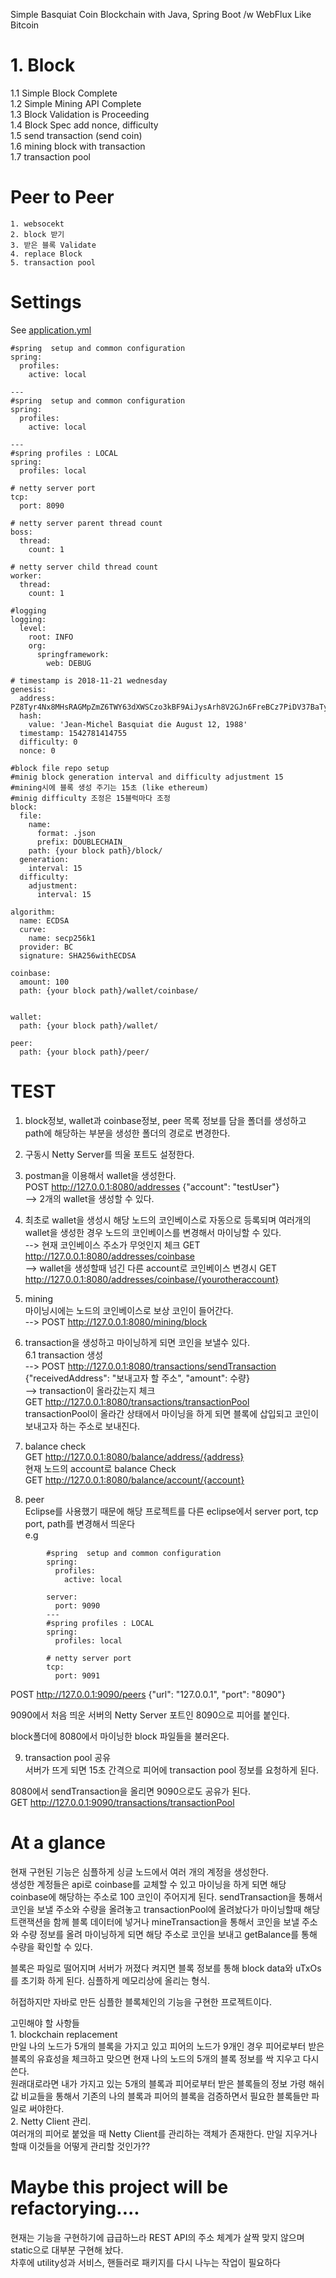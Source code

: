 Simple Basquiat Coin Blockchain with Java, Spring Boot /w WebFlux Like Bitcoin

# 1. Block
  1.1 Simple Block Complete    
  1.2 Simple Mining API Complete    
  1.3 Block Validation is Proceeding    
  1.4 Block Spec add nonce, difficulty    
  1.5 send transaction (send coin)    
  1.6 mining block with transaction    
  1.7 transaction pool    
  
  
# Peer to Peer
	1. websocekt
	2. block 받기
	3. 받은 블록 Validate
	4. replace Block
	5. transaction pool
# Settings
See [application.yml](https://github.com/basquiat78/basquiat-coin-with-java/blob/master/src/main/resources/application.yml)

```
#spring  setup and common configuration
spring:
  profiles:
    active: local
    
---
#spring  setup and common configuration
spring:
  profiles:
    active: local
    
---
#spring profiles : LOCAL
spring:
  profiles: local

# netty server port
tcp:
  port: 8090

# netty server parent thread count
boss:
  thread:
    count: 1

# netty server child thread count
worker:
  thread:
    count: 1

#logging
logging:
  level:
    root: INFO
    org:
      springframework:
        web: DEBUG

# timestamp is 2018-11-21 wednesday
genesis:
  address: PZ8Tyr4Nx8MHsRAGMpZmZ6TWY63dXWSCzo3kBF9AiJysArh8V2GJn6FreBCz7PiDV37BaTyf3tcnZ1UUHJ3EC36YfoTDWp5R79MuBydTrKHbjo7zA9RBX7bi
  hash:
    value: 'Jean-Michel Basquiat die August 12, 1988'
  timestamp: 1542781414755
  difficulty: 0
  nonce: 0

#block file repo setup
#minig block generation interval and difficulty adjustment 15
#mining시에 블록 생성 주기는 15초 (like ethereum)
#minig difficulty 조정은 15블럭마다 조정 
block:
  file:
    name:
      format: .json
      prefix: DOUBLECHAIN_
    path: {your block path}/block/
  generation:
    interval: 15
  difficulty:
    adjustment:
      interval: 15
      
algorithm:
  name: ECDSA
  curve:
    name: secp256k1
  provider: BC
  signature: SHA256withECDSA
  
coinbase:
  amount: 100
  path: {your block path}/wallet/coinbase/
  
  
wallet:
  path: {your block path}/wallet/
  
peer:
  path: {your block path}/peer/  
```


# TEST
1. block정보, wallet과 coinbase정보, peer 목록 정보를 담을 폴더를 생성하고  path에 해당하는 부분을 생성한 폴더의 경로로 변경한다.    
2. 구동시 Netty Server를 띄울 포트도 설정한다.    
3. postman을 이용해서 wallet을 생성한다.    
	POST http://127.0.0.1:8080/addresses {"account": "testUser"}    
	--> 2개의 wallet을 생성할 수 있다.    
4. 최초로 wallet을 생성시 해당 노드의 코인베이스로 자동으로 등록되며 여러개의 wallet을 생성한 경우 노드의 코인베이스를 변경해서 마이닝할 수 있다.    
   --> 현재 코인베이스 주소가 무엇인지  체크  GET http://127.0.0.1:8080/addresses/coinbase     
   --> wallet을 생성할때 넘긴 다른 account로 코인베이스 변경시 GET http://127.0.0.1:8080/addresses/coinbase/{yourotheraccount}    
5. mining     
   마이닝시에는 노드의 코인베이스로 보상 코인이 들어간다.    
   --> POST http://127.0.0.1:8080/mining/block    
    
6. transaction을 생성하고 마이닝하게 되면 코인을 보낼수 있다.    
   6.1 transaction 생성    
   --> POST http://127.0.0.1:8080/transactions/sendTransaction {"receivedAddress": "보내고자 할 주소", "amount": 수량}    
   --> transaction이 올라갔는지 체크    
   	   GET http://127.0.0.1:8080/transactions/transactionPool    
   transactionPool이 올라간 상태에서 마이닝을 하게 되면 블록에 삽입되고 코인이 보내고자 하는 주소로 보내진다.    
    
7. balance check    
  	   GET http://127.0.0.1:8080/balance/address/{address}     
  	   현재 노드의 account로 balance Check    
  	   GET http://127.0.0.1:8080/balance/account/{account}    
  	   
8. peer    
   Eclipse를 사용했기 때문에 해당 프로젝트를 다른 eclipse에서 server port, tcp port, path를 변경해서 띄운다     
   e.g     

```
	   	#spring  setup and common configuration
		spring:
		  profiles:
		    active: local
		
		server:
		  port: 9090
		---
		#spring profiles : LOCAL
		spring:
		  profiles: local
		
		# netty server port
		tcp:
		  port: 9091
```

POST http://127.0.0.1:9090/peers {"url": "127.0.0.1", "port": "8090"}     
    
9090에서 처음 띄운 서버의 Netty Server 포트인 8090으로 피어를 붙인다.    

block폴더에 8080에서 마이닝한 block 파일들을 불러온다.    
 
9. transaction pool 공유     
 서버가 뜨게 되면 15초 간격으로 피어에 transaction pool 정보를 요청하게 된다.     
      
 8080에서 sendTransaction을 올리면 9090으로도 공유가 된다.    
 GET http://127.0.0.1:9090/transactions/transactionPool    
     
# At a glance  
현재 구현된 기능은 심플하게 싱글 노드에서 여러 개의 계정을 생성한다.    
생성한 계정들은 api로 coinbase를 교체할 수 있고 마이닝을 하게 되면 해당 coinbase에 해당하는 주소로 100 코인이 주어지게 된다.
sendTransaction을 통해서 코인을 보낼 주소와 수량을 올려놓고 transactionPool에 올려놨다가 마이닝할때 해당 트랜잭션을 함께 블록 데이터에 넣거나 mineTransaction을 통해서 코인을 보낼 주소와 수량 정보를 올려 마이닝하게 되면 해당 주소로 코인을 보내고 getBalance를 통해 수량을 확인할 수 있다.

블록은 파일로 떨어지며 서버가 꺼졌다 켜지면 블록 정보를 통해 block data와 uTxOs를 초기화 하게 된다.
심플하게 메모리상에 올리는 형식.
  
허접하지만 자바로 만든 심플한 블록체인의 기능을 구현한 프로젝트이다.   
      

고민해야 할 사항들    
	1. blockchain replacement    
	   만일 나의 노드가 5개의 블록을 가지고 있고 피어의 노드가 9개인 경우 피어로부터 받은 블록의 유효성을 체크하고 맞으면 현재 나의 노드의 5개의 블록 정보를 싹 지우고 다시 쓴다.    
	   원래대로라면 내가 가지고 있는 5개의 블록과 피어로부터 받은 블록들의 정보 가령 해쉬값 비교들을 통해서 기존의 나의 블록과 피어의 블록을 검증하면서 필요한 블록들만 파일로 써야한다.    
	2. Netty Client 관리.    
	   여러개의 피어로 붙었을 때 Netty Client를 관리하는 객체가 존재한다. 만일 지우거나 할때 이것들을 어떻게 관리할 것인가??       
# Maybe this project will be refactorying....  
현재는 기능을 구현하기에 급급하느라 REST API의 주소 체계가 살짝 맞지 않으며 static으로 대부분 구현해 놨다.    
차후에 utility성과 서비스, 핸들러로 패키지를 다시 나누는 작업이 필요하다	